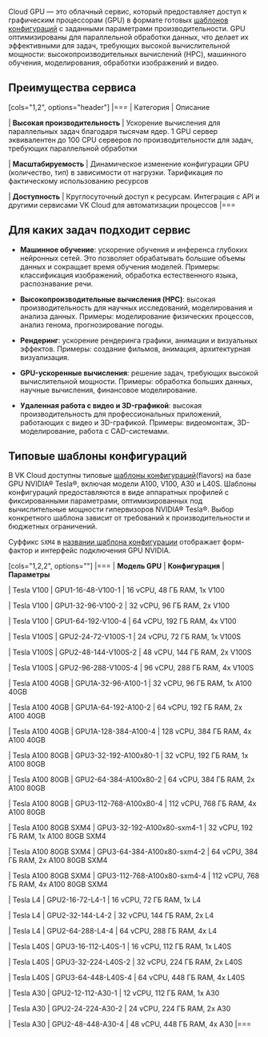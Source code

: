 Cloud GPU — это облачный сервис, который предоставляет доступ к графическим процессорам (GPU) в формате готовых [шаблонов конфигураций](/ru/computing/iaas/concepts/about#flavors) с заданными параметрами производительности. GPU оптимизированы для параллельной обработки данных, что делает их эффективными для задач, требующих высокой вычислительной мощности: высокопроизводительных вычислений (HPC), машинного обучения, моделирования, обработки изображений и видео.

## Преимущества сервиса

[cols="1,2", options="header"]
|===
| Категория
| Описание

| **Высокая производительность**
| Ускорение вычисления для параллельных задач благодаря тысячам ядер. 
1 GPU сервер эквивалентен до 100 CPU серверов по производительности для задач, требующих параллельной обработки

| **Масштабируемость**
| Динамическое изменение конфигурации GPU (количество, тип) в зависимости от нагрузки. 
Тарификация по фактическому использованию ресурсов

| **Доступность**
| Круглосуточный доступ к ресурсам. 
Интеграция с API и другими сервисами VK Cloud для автоматизации процессов
|===

## Для каких задач подходит сервис

- **Машинное обучение**: ускорение обучения и инференса глубоких нейронных сетей. Это позволяет обрабатывать большие объемы данных и сокращает время обучения моделей. Примеры: классификация изображений, обработка естественного языка, распознавание речи.

- **Высокопроизводительные вычисления (HPC)**: высокая производительность для научных исследований, моделирования и анализа данных. Примеры: моделирование физических процессов, анализ генома, прогнозирование погоды.

- **Рендеринг**: ускорение рендеринга графики, анимации и визуальных эффектов. Примеры: создание фильмов, анимация, архитектурная визуализация.

- **GPU-ускоренные вычисления**: решение задач, требующих высокой вычислительной мощности. Примеры: обработка больших данных, научные вычисления, финансовое моделирование.

- **Удаленная работа с видео и 3D-графикой**: высокая производительность для профессиональных приложений, работающих с видео и 3D-графикой. Примеры: видеомонтаж, 3D-моделирование, работа с CAD-системами.

## Типовые шаблоны конфигураций

В VK Cloud доступны типовые [шаблоны конфигураций](/ru/computing/iaas/concepts/about#flavors)(flavors) на базе GPU NVIDIA® Tesla®, включая модели A100, V100, A30 и L40S. Шаблоны конфигураций предоставляются в виде аппаратных профилей с фиксированными параметрами, оптимизированных под вычислительные мощности гипервизоров NVIDIA® Tesla®. Выбор конкретного шаблона зависит от требований к производительности и бюджетных ограничений.

Суффикс `SXM4` в [названии шаблона конфигурации](/ru/computing/iaas/concepts/about#nazvanie_shablonov_konfiguracii_vm_371c224e) отображает форм-фактор и интерфейс подключения GPU NVIDIA.

[cols="1,2,2", options=""]
|===
| **Модель GPU**
| **Конфигурация** 
| **Параметры** 

| Tesla V100
| GPU1-16-48-V100-1
| 16 vCPU, 48 ГБ RAM, 1x V100

| Tesla V100
| GPU1-32-96-V100-2
| 32 vCPU, 96 ГБ RAM, 2x V100

| Tesla V100
| GPU1-64-192-V100-4
| 64 vCPU, 192 ГБ RAM, 4x V100

| Tesla V100S
| GPU2-24-72-V100S-1
| 24 vCPU, 72 ГБ RAM, 1x V100S

| Tesla V100S
| GPU2-48-144-V100S-2
| 48 vCPU, 144 ГБ RAM, 2x V100S

| Tesla V100S
| GPU2-96-288-V100S-4
| 96 vCPU, 288 ГБ RAM, 4x V100S

| Tesla A100 40GB
| GPU1A-32-96-A100-1
| 32 vCPU, 96 ГБ RAM, 1x A100 40GB

| Tesla A100 40GB
| GPU1A-64-192-A100-2
| 64 vCPU, 192 ГБ RAM, 2x A100 40GB

| Tesla A100 40GB
| GPU1A-128-384-A100-4
| 128 vCPU, 384 ГБ RAM, 4x A100 40GB

| Tesla A100 80GB
| GPU3-32-192-A100x80-1
| 32 vCPU, 192 ГБ RAM, 1x A100 80GB

| Tesla A100 80GB
| GPU2-64-384-A100x80-2
| 64 vCPU, 384 ГБ RAM, 2x A100 80GB

| Tesla A100 80GB
| GPU3-112-768-A100x80-4
| 112 vCPU, 768 ГБ RAM, 4x A100 80GB

| Tesla A100 80GB SXM4
| GPU3-32-192-A100x80-sxm4-1
| 32 vCPU, 192 ГБ RAM, 1x A100 80GB SXM4

| Tesla A100 80GB SXM4
| GPU3-64-384-A100x80-sxm4-2
| 64 vCPU, 384 ГБ RAM, 2x A100 80GB SXM4

| Tesla A100 80GB SXM4
| GPU3-112-768-A100x80-sxm4-4
| 112 vCPU, 768 ГБ RAM, 4x A100 80GB SXM4

| Tesla L4
| GPU2-16-72-L4-1
| 16 vCPU, 72 ГБ RAM, 1x L4

| Tesla L4
| GPU2-32-144-L4-2
| 32 vCPU, 144 ГБ RAM, 2x L4

| Tesla L4
| GPU2-64-288-L4-4
| 64 vCPU, 288 ГБ RAM, 4x L4

| Tesla L40S
| GPU3-16-112-L40S-1
| 16 vCPU, 112 ГБ RAM, 1x L40S

| Tesla L40S
| GPU3-32-224-L40S-2
| 32 vCPU, 224 ГБ RAM, 2x L40S

| Tesla L40S
| GPU3-64-448-L40S-4
| 64 vCPU, 448 ГБ RAM, 4x L40S

| Tesla A30
| GPU2-12-112-A30-1
| 12 vCPU, 112 ГБ RAM, 1x A30

| Tesla A30
| GPU2-24-224-A30-2
| 24 vCPU, 224 ГБ RAM, 2x A30

| Tesla A30
| GPU2-48-448-A30-4
| 48 vCPU, 448 ГБ RAM, 4x A30
|===


